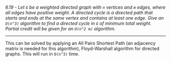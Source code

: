 *6.19 - Let `G` be a weighted directed graph with `n` vertices and `m` edges, where all edges have positive weight. A directed cycle is a directed path that starts and ends at the same vertex and contains at least one edge. Give an `O(n^3)` algorithm to find a directed cycle in `G` of minimum total weight. Partial credit will be given for an `O(n^2 m)` algorithm.*
***
This can be solved by applying an All Pairs Shortest Path (an adjacency matrix is needed for this algorithm), Floyd-Warshall algorithm for directed graphs. This will run in `O(n^3)` time.
